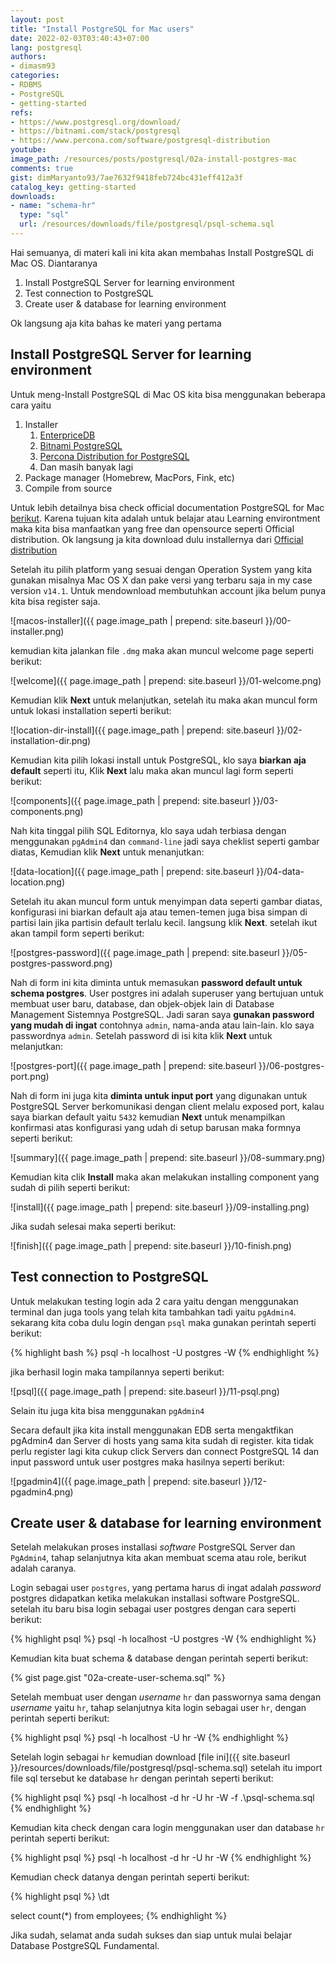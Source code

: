 ```yaml
---
layout: post
title: "Install PostgreSQL for Mac users"
date: 2022-02-03T03:40:43+07:00
lang: postgresql
authors:
- dimasm93
categories:
- RDBMS
- PostgreSQL
- getting-started
refs: 
- https://www.postgresql.org/download/
- https://bitnami.com/stack/postgresql
- https://www.percona.com/software/postgresql-distribution
youtube: 
image_path: /resources/posts/postgresql/02a-install-postgres-mac
comments: true
gist: dimMaryanto93/7ae7632f9418feb724bc431eff412a3f
catalog_key: getting-started
downloads: 
- name: "schema-hr"
  type: "sql"
  url: /resources/downloads/file/postgresql/psql-schema.sql
---
```


Hai semuanya, di materi kali ini kita akan membahas Install PostgreSQL di Mac OS. Diantaranya

1. Install PostgreSQL Server for learning environment
2. Test connection to PostgreSQL
3. Create user & database for learning environment

Ok langsung aja kita bahas ke materi yang pertama

## Install PostgreSQL Server for learning environment

Untuk meng-Install PostgreSQL di Mac OS kita bisa menggunakan beberapa cara yaitu 

1. Installer
    1. [EnterpriceDB](https://www.enterprisedb.com/)
    2. [Bitnami PostgreSQL](https://bitnami.com/tag/postgresql)
    3. [Percona Distribution for PostgreSQL](https://www.percona.com/software/postgresql-distribution)
    4. Dan masih banyak lagi
2. Package manager (Homebrew, MacPors, Fink, etc)
3. Compile from source 

Untuk lebih detailnya bisa check official documentation PostgreSQL for Mac [berikut](https://www.postgresql.org/download/macosx/). Karena tujuan kita adalah untuk belajar atau Learning environtment maka kita bisa manfaatkan yang free dan opensource seperti Official distribution. Ok langsung ja kita download dulu installernya dari [Official distribution](https://www.enterprisedb.com/software-downloads-postgres)

Setelah itu pilih platform yang sesuai dengan Operation System yang kita gunakan misalnya Mac OS X dan pake versi yang terbaru saja in my case version `v14.1`. Untuk mendownload membutuhkan account jika belum punya kita bisa register saja.

![macos-installer]({{ page.image_path | prepend: site.baseurl }}/00-installer.png)

kemudian kita jalankan file `.dmg` maka akan muncul welcome page seperti berikut:

![welcome]({{ page.image_path | prepend: site.baseurl }}/01-welcome.png)

Kemudian klik **Next** untuk melanjutkan, setelah itu maka akan muncul form untuk lokasi installation seperti berikut:

![location-dir-install]({{ page.image_path | prepend: site.baseurl }}/02-installation-dir.png)

Kemudian kita pilih lokasi install untuk PostgreSQL, klo saya **biarkan aja default** seperti itu, Klik **Next** lalu maka akan muncul lagi form seperti berikut:

![components]({{ page.image_path | prepend: site.baseurl }}/03-components.png)

Nah kita tinggal pilih SQL Editornya, klo saya udah terbiasa dengan menggunakan `pgAdmin4` dan `command-line` jadi saya cheklist seperti gambar diatas, Kemudian klik **Next** untuk menanjutkan:

![data-location]({{ page.image_path | prepend: site.baseurl }}/04-data-location.png)

Setelah itu akan muncul form untuk menyimpan data seperti gambar diatas, konfigurasi ini biarkan default aja atau temen-temen juga bisa simpan di partisi lain jika partisin default terlalu kecil. langsung klik **Next**. setelah ikut akan tampil form seperti berikut:

![postgres-password]({{ page.image_path | prepend: site.baseurl }}/05-postgres-password.png)

Nah di form ini kita diminta untuk memasukan **password default untuk schema postgres**. User postgres ini adalah superuser yang bertujuan untuk membuat user baru, database, dan objek-objek lain di Database Management Sistemnya PostgreSQL. Jadi saran saya **gunakan password yang mudah di ingat** contohnya `admin`, nama-anda atau lain-lain. klo saya passwordnya `admin`. Setelah password di isi kita klik **Next** untuk melanjutkan:

![postgres-port]({{ page.image_path | prepend: site.baseurl }}/06-postgres-port.png)

Nah di form ini juga kita **diminta untuk input port** yang digunakan untuk PostgreSQL Server berkomunikasi dengan client melalu exposed port, kalau saya biarkan default yaitu `5432` kemudian **Next** untuk menampilkan konfirmasi atas konfigurasi yang udah di setup barusan maka formnya seperti berikut:

![summary]({{ page.image_path | prepend: site.baseurl }}/08-summary.png)

Kemudian kita clik **Install** maka akan melakukan installing component yang sudah di pilih seperti berikut:

![install]({{ page.image_path | prepend: site.baseurl }}/09-installing.png)

Jika sudah selesai maka seperti berikut:

![finish]({{ page.image_path | prepend: site.baseurl }}/10-finish.png)

## Test connection to PostgreSQL

Untuk melakukan testing login ada 2 cara yaitu dengan menggunakan terminal dan juga tools yang telah kita tambahkan tadi yaitu `pgAdmin4`. sekarang kita coba dulu login dengan `psql` maka gunakan perintah seperti berikut:

{% highlight bash %}
psql -h localhost -U postgres -W
{% endhighlight %}

jika berhasil login maka tampilannya seperti berikut:

![psql]({{ page.image_path | prepend: site.baseurl }}/11-psql.png)

Selain itu juga kita bisa menggunakan `pgAdmin4`

Secara default jika kita install menggunakan EDB serta mengaktfikan pgAdmin4 dan Server di hosts yang sama kita sudah di register. kita tidak perlu register lagi kita cukup click Servers dan connect PostgreSQL 14 dan input password untuk user postgres maka hasilnya seperti berikut:

![pgadmin4]({{ page.image_path | prepend: site.baseurl }}/12-pgadmin4.png)

## Create user & database for learning environment

Setelah melakukan proses installasi _software_ PostgreSQL Server dan `PgAdmin4`, tahap selanjutnya kita akan membuat scema atau role, berikut adalah caranya.

Login sebagai user `postgres`, yang pertama harus di ingat adalah _password_ postgres didapatkan ketika melakukan installasi software PostgreSQL. setelah itu baru bisa login sebagai user postgres dengan cara seperti berikut:

{% highlight psql %}
psql -h localhost -U postgres -W
{% endhighlight %}

Kemudian kita buat schema & database dengan perintah seperti berikut:

{% gist page.gist "02a-create-user-schema.sql" %}

Setelah membuat user dengan _username_ `hr` dan passwornya sama dengan _username_ yaitu `hr`, tahap selanjutnya kita login sebagai user `hr`, dengan perintah seperti berikut:

{% highlight psql %}
psql -h localhost -U hr -W
{% endhighlight %}

Setelah login sebagai `hr` kemudian download [file ini]({{ site.baseurl }}/resources/downloads/file/postgresql/psql-schema.sql) setelah itu import file sql tersebut ke database `hr` dengan perintah seperti berikut:

{% highlight psql %}
psql -h localhost -d hr -U hr -W -f .\psql-schema.sql
{% endhighlight %}

Kemudian kita check dengan cara login menggunakan user dan database `hr` perintah seperti berikut:

{% highlight psql %}
psql -h localhost -d hr -U hr -W
{% endhighlight %}

Kemudian check datanya dengan perintah seperti berikut:

{% highlight psql %}
\dt

select count(*) from employees;
{% endhighlight %}

Jika sudah, selamat anda sudah sukses dan siap untuk mulai belajar Database PostgreSQL Fundamental.